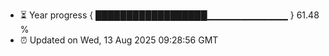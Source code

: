 - ⏳ Year progress { ██████████████████▁▁▁▁▁▁▁▁▁▁▁▁ } 61.48 %
- ⏰ Updated on Wed, 13 Aug 2025 09:28:56 GMT

